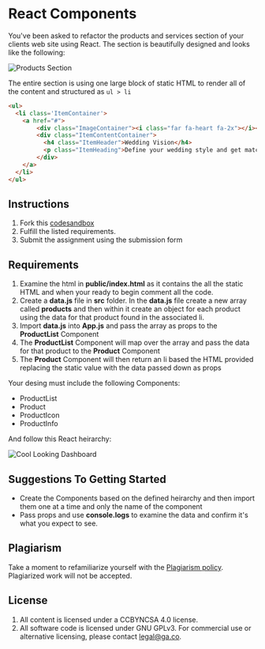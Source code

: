 # React Components

You've been asked to refactor the products and services section of your clients web site using React.  The section is beautifully designed and looks like the following:

![Products Section](https://i.imgur.com/ISNryqG.png)

The entire section is using one large block of static HTML to render all of the content and structured as `ul > li`

```html
<ul>
  <li class='ItemContainer'>
    <a href="#">
        <div class="ImageContainer"><i class="far fa-heart fa-2x"></i></div>
        <div class="ItemContentContainer">
          <h4 class="ItemHeader">Wedding Vision</h4>
          <p class="ItemHeading">Define your wedding style and get matched with local vendors.</p>
        </div>
    </a>
  </li>
</ul>
```

## Instructions

1. Fork this [codesandbox](https://codesandbox.io/s/theknot-starter-repo-wwgqw?file=/src/App.js)
1. Fulfill the listed requirements.
1. Submit the assignment using the submission form

## Requirements

1. Examine the html in <b>public/index.html</b> as it contains 
the all the static HTML and when your ready to begin comment all the code. 
1. Create a <b>data.js</b> file in **src** folder. In the **data.js** file create a new array called **products** and then within it create an object for each product using the data for that product found in the associated li. 
2. Import **data.js** into **App.js** and pass the array as props to the **ProductList** Component
3. The **ProductList** Component will map over the array and pass the data for that product to the **Product** Component
4. The **Product** Component will then return an li based the HTML provided replacing the static value with the data passed down as props

Your desing must include the following Components:
  <ul>
  <li>ProductList</li>
  <li>Product</li>
  <li>ProductIcon</li>
  <li>ProductInfo</li>
  </ul>
          
And follow this React heirarchy:

![Cool Looking Dashboard](https://res.cloudinary.com/jkeohan/image/upload/c_scale,h_320/v1592387060/Screen_Shot_2020-06-17_at_5.42.03_AM_nceaqw.png)

## Suggestions To Getting Started

- Create the Components based on the defined heirarchy and then import them one at a time and only the name of the component
- Pass props and use **console.logs** to examine the data and confirm it's what you expect to see.


## Plagiarism

Take a moment to refamiliarize yourself with the
[Plagiarism policy](https://git.generalassemb.ly/DC-WDI/Administrative/blob/master/plagiarism.md).
Plagiarized work will not be accepted.

## License

1.  All content is licensed under a CC­BY­NC­SA 4.0 license.
1.  All software code is licensed under GNU GPLv3. For commercial use or
    alternative licensing, please contact legal@ga.co.



